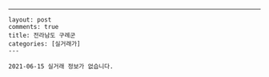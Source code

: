 ---
    layout: post
    comments: true
    title: 전라남도 구례군
    categories: [실거래가]
    ---

    2021-06-15 실거래 정보가 없습니다.

    